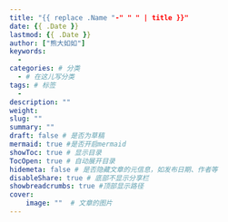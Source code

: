 ```yaml
---
title: "{{ replace .Name "-" " " | title }}"
date: {{ .Date }}
lastmod: {{ .Date }}
author: ["熊大如如"]
keywords: 
  - 
categories: # 分类
  - # 在这儿写分类
tags: # 标签
  -
description: ""
weight:
slug: ""
summary: ""
draft: false # 是否为草稿
mermaid: true #是否开启mermaid
showToc: true # 显示目录
TocOpen: true # 自动展开目录
hidemeta: false # 是否隐藏文章的元信息，如发布日期、作者等
disableShare: true # 底部不显示分享栏
showbreadcrumbs: true #顶部显示路径
cover:
    image: ""  # 文章的图片
---
```

